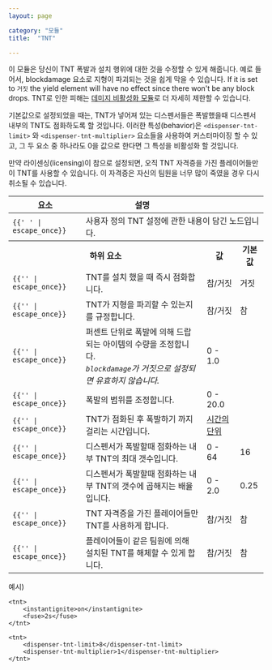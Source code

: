 ```yaml
---
layout: page

category: "모듈"
title:  "TNT"

---
```


이 모듈은 당신이 TNT 폭발과 설치 행위에 대한 것을 수정할 수 있게 해줍니다. 예로 들어서, blockdamage 요소로 지형이 파괴되는 것을 쉽게 막을 수 있습니다. If it is set to `거짓` the yield element will have no effect since there won't be any block drops. TNT로 인한 피해는 [데미지 비활성화 모듈](/modules/disabledamage#block_explosion)로 더 자세히 제한할 수 있습니다.

기본값으로 설정되었을 때는, TNT가 넣어져 있는 디스펜서들은 폭발했을때 디스펜서 내부의 TNT도 점화하도록 할 것입니다. 이러한 특성(behavior)은 `<dispenser-tnt-limit>` 와 `<dispenser-tnt-multiplier>` 요소들을 사용하여 커스터마이징 할 수 있고, 그 두 요소 중 하나라도 0을 값으로 한다면 그 특성을 비활성화 할 것입니다.

만약 라이센싱(licensing)이 참으로 설정되면, 오직 TNT 자격증을 가진 플레이어들만이 TNT를 사용할 수 있습니다. 이 자격증은 자신의 팀원을 너무 많이 죽였을 경우 다시 취소될 수 있습니다.

<div class='table-responsive'>
  <table class='table table-striped table-condensed'>
    <thead>
      <tr>
        <th>요소</th>
        <th>설명</th>
        <th></th>
        <th></th>
      </tr>
    </thead>
    <tbody>
      <tr>
        <td>
          <span class='highlight'>
            <code>{{'<tnt> </tnt>' | escape_once}}</code>
          </span>
        </td>
        <td colspan='3'>사용자 정의 TNT 설정에 관한 내용이 담긴 노드입니다.</td>
      </tr>
      <tr>
        <th colspan='2'>하위 요소</th>
        <th>값</th>
        <th>기본값</th>
      </tr>
      <tr>
        <td>
          <span class='highlight'>
            <code>{{'<instantignite>' | escape_once}}</code>
          </span>
        </td>
        <td>TNT를 설치 했을 때 즉시 점화합니다.</td>
        <td>
          <span class='label label-primary'>참/거짓</span>
        </td>
        <td>거짓</td>
      </tr>
      <tr>
        <td>
          <span class='highlight'>
            <code>{{'<blockdamage>' | escape_once}}</code>
          </span>
        </td>
        <td>TNT가 지형을 파괴할 수 있는지를 규정합니다.</td>
        <td>
          <span class='label label-primary'>참/거짓</span>
        </td>
        <td>참</td>
      </tr>
      <tr>
        <td>
          <span class='highlight'>
            <code>{{'<yield>' | escape_once}}</code>
          </span>
        </td>
        <td>
          퍼센트 단위로 폭발에 의해 드랍되는 아이템의 수량을 조정합니다.<br/>
          <i><code>blockdamage</code>가 거짓으로 설정되면 유효하지 않습니다.</i>
        </td>
        <td>
          <span class='label label-primary'>0 - 1.0</span>
        </td>
        <td></td>
      </tr>
      <tr>
        <td>
          <span class='highlight'>
            <code>{{'<power>' | escape_once}}</code>
          </span>
        </td>
        <td>
          폭발의 범위를 조정합니다.
        </td>
        <td>
          <span class='label label-primary'>0 - 20.0</span>
        </td>
        <td></td>
      </tr>
      <tr>
        <td>
          <span class='highlight'>
            <code>{{'<fuse>' | escape_once}}</code>
          </span>
        </td>
        <td>
          TNT가 점화된 후 폭발하기 까지 걸리는 시간입니다.
        </td>
        <td>
          <a href='/reference/time_periods'>시간의 단위</a>
        </td>
        <td></td>
      </tr>
      <tr>
        <td>
          <span class='highlight'>
            <code>{{'<dispenser-tnt-limit>' | escape_once}}</code>
          </span>
        </td>
        <td>
          디스펜서가 폭발할때 점화하는 내부 TNT의 최대 갯수입니다.
        </td>
        <td>
          <span class='label label-primary'>0 - 64</span>
        </td>
        <td>16</td>
      </tr>
      <tr>
        <td>
          <span class='highlight'>
            <code>{{'<dispenser-tnt-multiplier>' | escape_once}}</code>
          </span>
        </td>
        <td>
          디스펜서가 폭발할때 점화하는 내부 TNT의 갯수에 곱해지는 배율입니다.
        </td>
        <td>
          <span class='label label-primary'>0 - 2.0</span>
        </td>
        <td>0.25</td>
      </tr>
      <tr>
        <td>
          <span class='highlight'>
            <code>{{'<licensing>' | escape_once}}</code>
          </span>
        </td>
        <td>
          TNT 자격증을 가진 플레이어들만 TNT를 사용하게 합니다.
        </td>
        <td>
          <span class='label label-primary'>참/거짓</span>
        </td>
        <td>참</td>
      </tr>
      <tr>
        <td>
          <span class='highlight'>
            <code>{{'<friendly-defuse>' | escape_once}}</code>
          </span>
        </td>
        <td>
          플레이어들이 같은 팀원에 의해 설치된 TNT를 해체할 수 있게 합니다.
        </td>
        <td>
          <span class='label label-primary'>참/거짓</span>
        </td>
        <td>참</td>
      </tr>
    </tbody>
  </table>
</div>

예시)

    <tnt>
        <instantignite>on</instantignite>
        <fuse>2s</fuse>
    </tnt>

    <tnt>
        <dispenser-tnt-limit>8</dispenser-tnt-limit>
        <dispenser-tnt-multiplier>1</dispenser-tnt-multiplier>
    </tnt>
